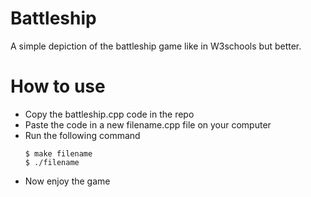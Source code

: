 # Battleship
A simple depiction of the battleship game like in W3schools but better.

# How to use
<ul>
  <li> Copy the battleship.cpp code in the repo</li>
  <li> Paste the code in a new filename.cpp file on your computer</li>
  <li> Run the following command</li>
  
`$ make filename`
<br>
`$ ./filename`
  <li> Now enjoy the game </li>
</ul>
